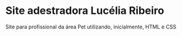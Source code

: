 # Site adestradora Lucélia Ribeiro
Site para profissional da área Pet utilizando, inicialmente, HTML e CSS
